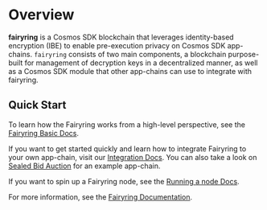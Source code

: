 # Overview

**fairyring** is a Cosmos SDK blockchain that leverages identity-based encryption (IBE) to enable pre-execution privacy on Cosmos SDK app-chains.
`fairyring` consists of two main components, a blockchain purpose-built for management of decryption keys in a decentralized manner, as well as a Cosmos SDK module that other app-chains can use to integrate with fairyring.

## Quick Start

To learn how the Fairyring works from a high-level perspective, see the [Fairyring Basic Docs](https://docs.fairblock.network/docs/category/basics).

If you want to get started quickly and learn how to integrate Fairyring to your own app-chain, visit our [Integration Docs](https://docs.fairblock.network/docs/integration/module-integration). You can also take a look on [Sealed Bid Auction](https://github.com/Fairblock/sealed-bid-auction) for an example app-chain.

If you want to spin up a Fairyring node, see the [Running a node Docs](https://docs.fairblock.network/docs/category/running-a-node).

For more information, see the [Fairyring Documentation](https://docs.fairblock.network/docs/intro).

